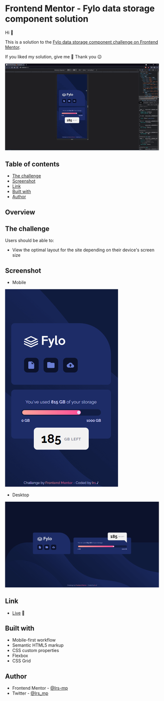 # Frontend Mentor - Fylo data storage component solution

Hi 👋

This is a solution to the [Fylo data storage component challenge on Frontend Mentor](https://www.frontendmentor.io/challenges/fylo-data-storage-component-1dZPRbV5n). 

If you liked my solution, give me 🌟 Thank you 😉

![Sampe](./assets/video/sample.gif)

## Table of contents

  - [The challenge](#the-challenge)
  - [Screenshot](#screenshot)
  - [Link](#link)
  - [Built with](#built-with)
  - [Author](#author)

## Overview

## The challenge

Users should be able to:

- View the optimal layout for the site depending on their device's screen size

## Screenshot

- Mobile

![Mobile](./assets/image/sample-mobile.png)

- Desktop

![Desktop](./assets/image/sample-desktop.png)

## Link

- [Live](https://irs-mp.github.io/fylo-data/) 👀

## Built with

- Mobile-first workflow
- Semantic HTML5 markup
- CSS custom properties
- Flexbox
- CSS Grid

## Author

- Frontend Mentor - [@Irs-mp](https://www.frontendmentor.io/profile/Irs-mp)
- Twitter - [@Irs_mp](https://twitter.com/Irs_mp)
